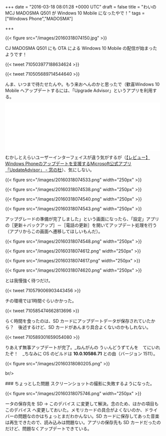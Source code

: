 
+++
date = "2016-03-18 08:01:28 +0000 UTC"
draft = false
title = "わいの MCJ MADOSMA Q501 が Windows 10 Mobile になったやで！"
tags = ["Windows Phone","MADOSMA"]

+++


{{< figure src="/images/20160318074150.jpg"  >}}

CJ MADOSMA Q501 にも OTA による Windows 10 Mobile の配信が始まったようです！

{{< tweet 710503977188634624 >}}

{{< tweet 710505689714544640 >}}

んま、いつまで待たせたんや。もう来おへんのかと思ったで（歓喜Windows 10 Mobile へアップデートするには、「Upgrade Advisor」というアプリを利用する。<iframe src="//hatenablog-parts.com/embed?url=https%3A%2F%2Fwww.microsoft.com%2Fja-jp%2Fstore%2Fapps%2Fupdateadvisor%2F9nblggh0f5g4" title="Upgrade Advisor – Microsoft ストアの Windows アプリ" class="embed-card embed-webcard" scrolling="no" frameborder="0" style="display: block; width: 100%; height: 155px; max-width: 500px; margin: 10px 0px;"></iframe>むかしとえらいユーザーインターフェイスが違う気がするが（<a href="http://www.forest.impress.co.jp/docs/review/20151211_734920.html">【レビュー】Windows Phoneのアップデートを支援するMicrosoft公式アプリ「UpdateAdvisor」 - 窓の杜</a>）、気にしない。

{{< figure src="/images/20160318074533.png" width="250px" >}}



{{< figure src="/images/20160318074538.png" width="250px" >}}



{{< figure src="/images/20160318074540.png" width="250px" >}}



{{< figure src="/images/20160318074543.png" width="250px" >}}

アップグレードの準備が完了しました」という画面になったら、「設定」アプリの［更新＋バックアップ］－［電話の更新］を開いてアップデート処理を行う（アプリからこの画面へ遷移してほしいもんだ）。

{{< figure src="/images/20160318074548.png" width="250px" >}}



{{< figure src="/images/20160318074612.png" width="250px" >}}



{{< figure src="/images/20160318074617.png" width="250px" >}}



{{< figure src="/images/20160318074620.png" width="250px" >}}

とは我慢強く待つだけ。

{{< tweet 710579006903443456 >}}

チの環境では1時間ぐらいかかった。

{{< tweet 710585474662813696 >}}

らく時間を食ったのは、SD カードにアップデートデータが保存されていたから？　後述するけど、SD カードがあんまり具合よくないのかもしれない。

{{< tweet 710589301659054080 >}}

りあえず無事アップデートが完了。_ねんがんの うぃんどうずてんを　てにいれたぞ！　_ちなみに OS のビルドは **10.0.10586.71** との由（バージョン 1511）。

{{< figure src="/images/20160318080205.png"  >}}

br/>


<div class="section">
    ### ちょっとした問題
    スクリーンショットの撮影に失敗するようになった。

{{< figure src="/images/20160318075746.png" width="250px" >}}

ータの保存先を SD → このデバイス に変更して解決。念のため、ほかの項目も このデバイス へ変更しておいた。メモリカードの具合がよくないのか、ドライバーの問題なのかはちょっとまだわかんない。SD カードに保存してあった音楽は再生できたので、読み込みは問題ない。アプリの保存先も SD カードだったのだけど、問題なくアップデートできている。

</div>

